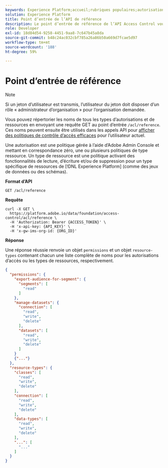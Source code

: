 ```yaml
---
keywords: Experience Platform;accueil;rubriques populaires;autorisations de contrôle d’accès;types de ressources de contrôle d’accès;api de contrôle d’accès
solution: Experience Platform
title: Point d’entrée de l’API de référence
description: Le point d’entrée de référence de l’API Access Control vous permet d’afficher les noms des autorisations et des types de ressources disponibles, qui peuvent ensuite être utilisés pour afficher des politiques de contrôle d’accès efficaces pour l’utilisateur actuel.
role: Developer
exl-id: 18d84d54-9258-4451-9aa8-7c647b45a8da
source-git-commit: b48c24ac032cbf785a26a86b50a669d7fcae5d97
workflow-type: tm+mt
source-wordcount: '188'
ht-degree: 59%

---
```


# Point d’entrée de référence

>[!NOTE]
>
>Si un jeton d’utilisateur est transmis, l’utilisateur du jeton doit disposer d’un rôle « administrateur d’organisation » pour l’organisation demandée.

Vous pouvez répertorier les noms de tous les types d’autorisations et de ressources en envoyant une requête GET au point d’entrée `/acl/reference`. Ces noms peuvent ensuite être utilisés dans les appels API pour [afficher des politiques de contrôle d’accès efficaces](./effective-policies.md) pour l’utilisateur actuel.

Une autorisation est une politique gérée à l’aide d’Adobe Admin Console et mettant en correspondance zéro, une ou plusieurs politiques de type ressource. Un type de ressource est une politique activant des fonctionnalités de lecture, d’écriture et/ou de suppression pour un type spécifique de ressources de [!DNL Experience Platform] (comme des jeux de données ou des schémas).

**Format d’API**

```http
GET /acl/reference
```

**Requête**

```shell
curl -X GET \
  https://platform.adobe.io/data/foundation/access-control/acl/reference \
  -H 'Authorization: Bearer {ACCESS_TOKEN}' \
  -H 'x-api-key: {API_KEY}' \
  -H 'x-gw-ims-org-id: {ORG_ID}'
```

**Réponse**

Une réponse réussie renvoie un objet `permissions` et un objet `resource-types` contenant chacun une liste complète de noms pour les autorisations d’accès ou les types de ressources, respectivement.

```json
{
  "permissions": {
    "export-audience-for-segment": {
      "segments": [
        "read"
      ]
    },
    "manage-datasets": {
      "connection": [
        "read",
        "write",
        "delete"
      ],
      "datasets": [
        "read",
        "write",
        "delete"
      ]
    }
    {"..."}
  },
  "resource-types": {
    "classes": [
      "read",
      "write",
      "delete"
    ],
    "connection": [
      "read",
      "write",
      "delete"
    ],
    "data-types": [
      "read",
      "write",
      "delete"
    ],
    "...": [
      "..."
    ]
  }
}
```
